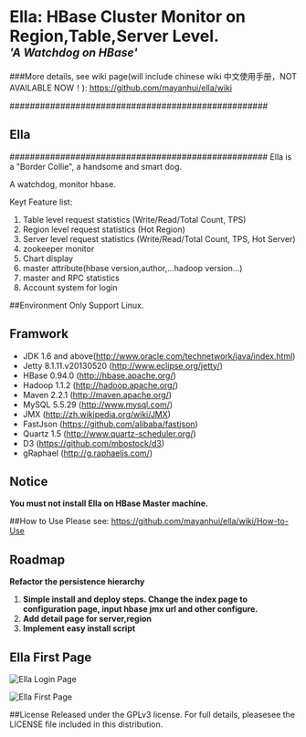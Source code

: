 <h1>Ella: HBase Cluster Monitor on Region,Table,Server Level.<br />
<em><sup><sup>'A Watchdog on HBase'</sup></sup></em></h1>

###More details, see wiki page(will include chinese wiki 中文使用手册，NOT AVAILABLE NOW！): 
https://github.com/mayanhui/ella/wiki

###################################################
## Ella ############
###################################################
Ella is a "Border Collie", a handsome and smart dog.

A watchdog, monitor hbase.

Keyt Feature list:

1. Table level request statistics (Write/Read/Total Count, TPS)
2. Region level request statistics (Hot Region)
3. Server level request statistics (Write/Read/Total Count, TPS, Hot Server)
4. zookeeper monitor
5. Chart display
6. master attribute(hbase version,author,...hadoop version...)
7. master and RPC statistics
8. Account system for login


##Environment
Only Support Linux.

## Framwork
* JDK 1.6 and above(http://www.oracle.com/technetwork/java/index.html)
* Jetty 8.1.11.v20130520 (http://www.eclipse.org/jetty/)
* HBase 0.94.0 (http://hbase.apache.org/)
* Hadoop 1.1.2 (http://hadoop.apache.org/)
* Maven 2.2.1 (http://maven.apache.org/)
* MySQL 5.5.29 (http://www.mysql.com/)
* JMX (http://zh.wikipedia.org/wiki/JMX)
* FastJson (https://github.com/alibaba/fastjson)
* Quartz 1.5 (http://www.quartz-scheduler.org/)
* D3 (https://github.com/mbostock/d3)
* gRaphael (http://g.raphaeljs.com/)

## Notice
<b>You must not install Ella on HBase Master machine.</b>

##How to Use
Please see:
https://github.com/mayanhui/ella/wiki/How-to-Use


## Roadmap

<b>Refactor the persistence hierarchy</b>

1. <b>Simple install and deploy steps. Change the index page to configuration page, input hbase jmx url and other configure.</b>
2. <b>Add detail page for server,region</b>
3. <b>Implement easy install script</b>

## Ella First Page

![Ella Login Page](http://static.oschina.net/uploads/space/2013/0814/181852_duF0_818358.jpg)


![Ella First Page](http://static.oschina.net/uploads/space/2013/0720/142647_s5dz_818358.jpg)


##License
Released under the GPLv3 license. For full details, pleasesee the LICENSE file included in this distribution.


